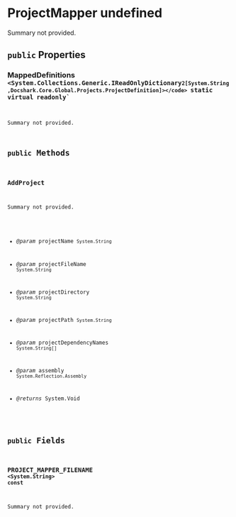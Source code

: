 # ProjectMapper undefined

Summary not provided.

## `public` Properties

### MappedDefinitions <code title="comments go here"><System.Collections.Generic.IReadOnlyDictionary`2[System.String,Docshark.Core.Global.Projects.ProjectDefinition]></code> `static` `virtual` `readonly`

Summary not provided.



## `public` Methods

### AddProject

Summary not provided.

- *@param* projectName `System.String`
- *@param* projectFileName `System.String`
- *@param* projectDirectory `System.String`
- *@param* projectPath `System.String`
- *@param* projectDependencyNames `System.String[]`
- *@param* assembly `System.Reflection.Assembly`

- *@returns* System.Void

## `public` Fields

### PROJECT_MAPPER_FILENAME <code title="comments go here"><System.String></code> `const`

Summary not provided.